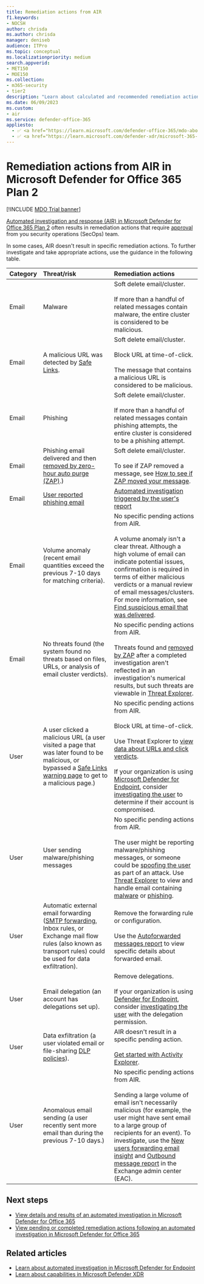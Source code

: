 ```yaml
---
title: Remediation actions from AIR
f1.keywords: 
- NOCSH
author: chrisda
ms.author: chrisda
manager: deniseb
audience: ITPro
ms.topic: conceptual
ms.localizationpriority: medium
search.appverid: 
- MET150
- MOE150
ms.collection: 
- m365-security
- tier2
description: "Learn about calculated and recommended remediation actions in automated investigation and response (AIR) in Microsoft Defender for Office 365 Plan 2."
ms.date: 06/09/2023
ms.custom: 
- air
ms.service: defender-office-365
appliesto:
  - ✅ <a href="https://learn.microsoft.com/defender-office-365/mdo-about#defender-for-office-365-plan-1-vs-plan-2-cheat-sheet" target="_blank">Microsoft Defender for Office 365 Plan 2</a>
  - ✅ <a href="https://learn.microsoft.com/defender-xdr/microsoft-365-defender" target="_blank">Microsoft Defender XDR</a>
---
```


# Remediation actions from AIR in Microsoft Defender for Office 365 Plan 2

[!INCLUDE [MDO Trial banner](../includes/mdo-trial-banner.md)]

[Automated investigation and response (AIR) in Microsoft Defender for Office 365 Plan 2](air-about.md) often results in remediation actions that require [approval](air-review-approve-pending-completed-actions.md) from you security operations (SecOps) team.

In some cases, AIR doesn't result in specific remediation actions. To further investigate and take appropriate actions, use the guidance in the following table.

|Category|Threat/risk|Remediation actions|
|:---|:---|:---|
|Email|Malware|Soft delete email/cluster. <br/><br/> If more than a handful of related messages contain malware, the entire cluster is considered to be malicious.|
|Email|A malicious URL was detected by [Safe Links](safe-links-about.md).|Soft delete email/cluster. <br/><br/> Block URL at time-of-click. <br/><br/> The message that contains a malicious URL is considered to be malicious.|
|Email|Phishing|Soft delete email/cluster. <br/><br/> If more than a handful of related messages contain phishing attempts, the entire cluster is considered to be a phishing attempt.|
|Email|Phishing email delivered and then [removed by zero-hour auto purge (ZAP)](zero-hour-auto-purge.md).)|Soft delete email/cluster. <br/><br/> To see if ZAP removed a message, see [How to see if ZAP moved your message](zero-hour-auto-purge.md#how-to-see-if-zap-moved-your-message).|
|Email|[User reported phishing email](submissions-submit-files-to-microsoft.md)|[Automated investigation triggered by the user's report](air-examples.md#example-a-user-reported-phishing-message-launches-an-investigation-playbook)|
|Email|Volume anomaly (recent email quantities exceed the previous 7-10 days for matching criteria).|No specific pending actions from AIR. <br/><br/> A volume anomaly isn't a clear threat. Although a high volume of email can indicate potential issues, confirmation is required in terms of either malicious verdicts or a manual review of email messages/clusters. For more information, see [Find suspicious email that was delivered](threat-explorer-investigate-delivered-malicious-email.md#find-suspicious-email-that-was-delivered).|
|Email|No threats found (the system found no threats based on files, URLs, or analysis of email cluster verdicts).|No specific pending actions from AIR. <br/><br/> Threats found and [removed by ZAP](zero-hour-auto-purge.md) after a completed investigation aren't reflected in an investigation's numerical results, but such threats are viewable in [Threat Explorer](threat-explorer-real-time-detections-about.md).|
|User|A user clicked a malicious URL (a user visited a page that was later found to be malicious, or bypassed a [Safe Links warning page](safe-links-about.md#warning-pages-from-safe-links) to get to a malicious page.)|No specific pending actions from AIR. <br/><br/> Block URL at time-of-click. <br/><br/> Use Threat Explorer to [view data about URLs and click verdicts](threat-explorer-real-time-detections-about.md#click-verdict-pivot-for-the-url-clicks-view-for-the-details-area-of-the-all-email-view-in-threat-explorer). <br/><br/> If your organization is using [Microsoft Defender for Endpoint](/windows/security/threat-protection/), consider [investigating the user](/defender-endpoint/investigate-user) to determine if their account is compromised.|
|User|User sending malware/phishing messages|No specific pending actions from AIR. <br/><br/> The user might be reporting malware/phishing messages, or someone could be [spoofing the user](anti-phishing-protection-spoofing-about.md) as part of an attack. Use [Threat Explorer](threat-explorer-real-time-detections-about.md) to view and handle email containing [malware](threat-explorer-real-time-detections-about.md#malware-view-in-threat-explorer-and-real-time-detections) or [phishing](threat-explorer-real-time-detections-about.md#phish-view-in-threat-explorer-and-real-time-detections).|
|User|Automatic external email forwarding ([SMTP forwarding](/exchange/recipients-in-exchange-online/manage-user-mailboxes/configure-email-forwarding), Inbox rules, or Exchange mail flow rules (also known as transport rules) could be used for data exfiltration).|Remove the forwarding rule or configuration. <br/><br/> Use the [Autoforwarded messages report](/exchange/monitoring/mail-flow-reports/mfr-auto-forwarded-messages-report) to view specific details about forwarded email.|
|User|Email delegation (an account has delegations set up).|Remove delegations. <br/><br/> If your organization is using [Defender for Endpoint](/windows/security/threat-protection/), consider [investigating the user](/defender-endpoint/investigate-user) with the delegation permission.|
|User|Data exfiltration (a user violated email or file-sharing [DLP policies](/purview/dlp-learn-about-dlp)).|AIR doesn't result in a specific pending action. <br/><br/> [Get started with Activity Explorer](/purview/data-classification-activity-explorer#get-started-with-activity-explorer).|
|User|Anomalous email sending (a user recently sent more email than during the previous 7-10 days.)|No specific pending actions from AIR. <br/><br/> Sending a large volume of email isn't necessarily malicious (for example, the user might have sent email to a large group of recipients for an event). To investigate, use the [New users forwarding email insight](/exchange/monitoring/mail-flow-insights/mfi-new-users-forwarding-email-insight) and [Outbound message report](/exchange/monitoring/mail-flow-reports/mfr-inbound-messages-and-outbound-messages-reports) in the Exchange admin center (EAC).|

## Next steps

- [View details and results of an automated investigation in Microsoft Defender for Office 365](air-view-investigation-results.md)
- [View pending or completed remediation actions following an automated investigation in Microsoft Defender for Office 365](air-review-approve-pending-completed-actions.md)

## Related articles

- [Learn about automated investigation in Microsoft Defender for Endpoint](/windows/security/threat-protection/microsoft-defender-atp/automated-investigations)
- [Learn about capabilities in Microsoft Defender XDR](/defender-xdr/microsoft-365-defender)
